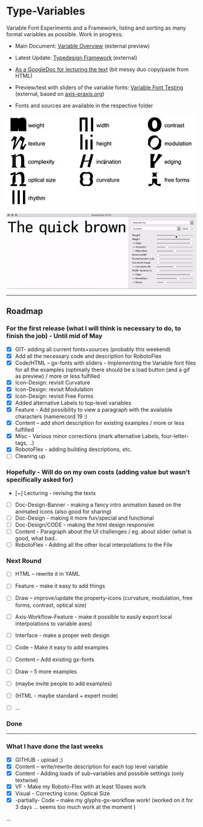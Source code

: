 # Type-Variables
Variable Font Experiments and a Framework, listing and sorting as many formal variables as possible. Work in progress.
- Main Document: [Variable Overview](http://vongebhardi.de/clients/google/typevariables/) (external preview)
- Latest Update: [Typedesign Framework](http://vongebhardi.de/clients/google/typevariables/typedesign-framework.html) (external)
- [As a GoogleDoc for lecturing the text](https://docs.google.com/document/d/18m8dFZD638eCFxf4CTe1V-S0k2JuUR-Y3yxVfTv_AAc/edit) (bit messy duo copy/paste from HTML)

- Preview/test with sliders of the variable fonts: [Variable Font Testing](http:vongebhardi.de/clients/google/variable-font-testing/) (external, based on [axis-praxis.org](http://axis-praxis.org))
- Fonts and sources are available in the respective folder

<img src="variable-overview/media/type-variables.gif" width="600" alt="top level type variables">

![robotoflex preview](variable-typefaces/RobotoFlex/README_media/Preview.gif)

-------

## Roadmap

### For the first release (what I will think is necessary to do, to finish the job) - Until mid of May
- [x] GIT- adding all current fonts+sources (probably this weekend) 
- [x] Add all the necessary code and description for RobotoFlex
- [x] Code/HTML – gx-fonts with sliders - Implementing the Variable font files for all the examples (optimally there should be a load button (and a gif as preview) / more or less fulfilled
- [x] Icon-Design: revisit Curvature
- [x] Icon-Design: revisit Modulation
- [x] Icon-Design: revisit Free Forms
- [x] Added alternative Labels to top-level variables
- [x] Feature - Add possibility to view a paragraph with the available characters (namerecord 19 :)
- [x] Content – add short description for existing examples / more or less fulfilled
- [x] Misc - Various minor corrections (mark alternative Labels, four-letter-tags, ..)
- [x] RobotoFlex - adding building descriptions, etc.
- [ ] Cleaning up

### Hopefully - Will do on my own costs (adding value but wasn’t specifically asked for)
- [~] Lecturing - revising the texts
- [ ] Doc-Design-Banner - making a fancy intro animation based on the animated icons (also good for sharing)
- [ ] Doc-Design - making it more fun/special and functional
- [ ] Doc-Design/CODE - making the html design responsive
- [ ] Content - Paragraph about the UI challenges / eg. about slider (what is good, what bad..
- [ ] RobotoFlex - Adding all the other local interpolations to the File

### Next Round 
- [ ] HTML – rewrite it in YAML
- [ ] Feature - make it easy to add things
- [ ] Draw – improve/update the property-icons (curvature, modulation, free forms, contrast, optical size)
- [ ] Axis-Workflow-Feature - make it possible to easily export local interpolations to variable axes)
- [ ] Interface - make a proper web design
- [ ] Code – Make it easy to add examples
- [ ] Content – Add existing gx-fonts
- [ ] Draw – 5 more examples
- [ ] (maybe invite people to add examples)
- [ ] (HTML - maybe standard + expert mode)
- [ ] ...



### Done
---------------------------------
### What I have done the last weeks
- [x] GITHUB - upload ;)
- [x] Content – write/rewrite description for each top level variable
- [x] Content - Adding loads of sub-variables and possible settings (only textwise)
- [x] VF - Make my Roboto-Flex with at least 10axes work 
- [x] Visual - Correcting icons: Optical Size
- [x] -partially- Code – make my glyphs-gx-workflow work! (worked on it for 3 days ... seems too much work at the moment ) 

...
